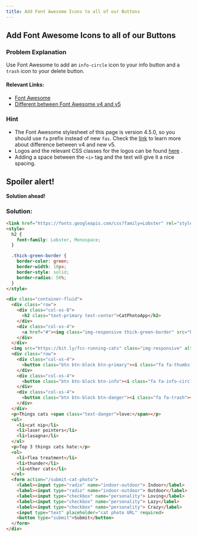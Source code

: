 ```yaml
---
title: Add Font Awesome Icons to all of our Buttons
---
```

## Add Font Awesome Icons to all of our Buttons

### Problem Explanation

Use Font Awesome to add an `info-circle` icon to your info button and a `trash` icon to your delete button.

#### Relevant Links:
  - [Font Awesome](https://fontawesome.com/)
  - [Different between Font Awesome v4 and v5](https://fontawesome.com/how-to-use/on-the-web/setup/upgrading-from-version-4)
  
### Hint
* The Font Awesome stylesheet of this page is version 4.5.0, so you should use `fa` prefix instead of new `fas`. Check the [link](https://fontawesome.com/how-to-use/on-the-web/setup/upgrading-from-version-4) to learn more about difference between v4 and new v5.
* Logos and the relevant CSS classes for the logos can be found [here](https://fontawesome.com/icons?d=gallery) .
* Adding a space between the `<i>` tag and the text will give it a nice spacing.

## Spoiler alert!

**Solution ahead!**

### Solution:
```html
<link href="https://fonts.googleapis.com/css?family=Lobster" rel="stylesheet" type="text/css">
<style>
  h2 {
    font-family: Lobster, Monospace;
  }

  .thick-green-border {
    border-color: green;
    border-width: 10px;
    border-style: solid;
    border-radius: 50%;
  }
</style>

<div class="container-fluid">
  <div class="row">
    <div class="col-xs-8">
      <h2 class="text-primary text-center">CatPhotoApp</h2>
    </div>
    <div class="col-xs-4">
      <a href="#"><img class="img-responsive thick-green-border" src="https://bit.ly/fcc-relaxing-cat" alt="A cute orange cat lying on its back."></a>
    </div>
  </div>
  <img src="https://bit.ly/fcc-running-cats" class="img-responsive" alt="Three kittens running towards the camera.">
  <div class="row">
    <div class="col-xs-4">
      <button class="btn btn-block btn-primary"><i class="fa fa-thumbs-up"></i> Like</button>
    </div>
    <div class="col-xs-4">
      <button class="btn btn-block btn-info"><i class="fa fa-info-circle"></i>Info</button>
    </div>
    <div class="col-xs-4">
      <button class="btn btn-block btn-danger"><i class="fa fa-trash"></i>Delete</button>
    </div>
  </div>
  <p>Things cats <span class="text-danger">love:</span></p>
  <ul>
    <li>cat nip</li>
    <li>laser pointers</li>
    <li>lasagna</li>
  </ul>
  <p>Top 3 things cats hate:</p>
  <ol>
    <li>flea treatment</li>
    <li>thunder</li>
    <li>other cats</li>
  </ol>
  <form action="/submit-cat-photo">
    <label><input type="radio" name="indoor-outdoor"> Indoor</label>
    <label><input type="radio" name="indoor-outdoor"> Outdoor</label>
    <label><input type="checkbox" name="personality"> Loving</label>
    <label><input type="checkbox" name="personality"> Lazy</label>
    <label><input type="checkbox" name="personality"> Crazy</label>
    <input type="text" placeholder="cat photo URL" required>
    <button type="submit">Submit</button>
  </form>
</div>
```